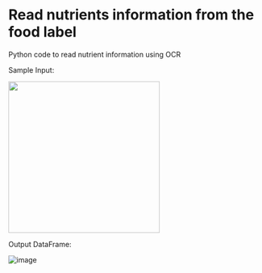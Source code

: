 # Read nutrients information from the food label
Python code to read nutrient information using OCR


Sample Input:

<img src="https://github.com/rishikeshsreehari/food-label-ocr-python/assets/14956650/a26d58da-b5bc-4a2f-8d10-413bd6219997" width="300">



Output DataFrame:

![image](https://github.com/rishikeshsreehari/food-label-ocr-python/assets/14956650/65721b23-d2cb-4983-9460-a5ffae44ed7e)
